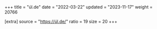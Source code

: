 +++
title = "úl.de"
date = "2022-03-22"
updated = "2023-11-17"
weight = 20766

[extra]
source = "https://úl.de/"
ratio = 19
size = 20
+++
